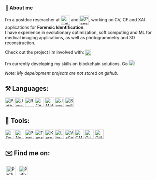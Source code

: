 ### 👋 About me 

I’m a postdoc reseracher at 
[<img align="center" alt="University of Granada" height="30px" src="https://secretariageneral.ugr.es/pages/ivc/descarga/_img/horizontal/ugrmarca02color_2/!/download"/>](https://sci2s.ugr.es/soccer)
 and [<img align="center" alt="Panacea Cooperative Research" height="30px" src="https://panacea-coop.com/templates/panacea_home/images/logo-panacea-cooperative-research.svg"/>](https://panacea-coop.com/index.php/en/), working on CV, CF and XAI applications for <b>Forensic Identification</b>.  
I have experience in evolutionary optimization, soft computing and ML for medical imaging applications, as well as photogrammetry and 3D reconstruction.

Check out the project i'm involved with: [<img align="center" alt="Skeleton-ID" height="20px" src="https://skeleton-id.com/wp-content/uploads/2021/07/skeletonid-logos_skeleton-blue-1-1.svg"/>](https://skeleton-id.com/)

I’m currently developing my skills on blockchain solutions. Go [<img alt="C" height="18px" src="https://wiki.hyperledger.org/download/attachments/39617294/hyperledgerfoundation-logo.png?version=1&modificationDate=1635182332000&api=v2"/>](https://wiki.hyperledger.org/)!

<i> Note: My depelopment projects are not stored on github. </i>

## :hammer_and_pick: Languages:
[<img align="left" alt="Python" height="30px" src="https://upload.wikimedia.org/wikipedia/commons/c/c3/Python-logo-notext.svg"/>](https://en.wikipedia.org/wiki/Python_(programming_language))
[<img align="left" alt="Javascript" height="30px" src="https://upload.wikimedia.org/wikipedia/commons/3/3b/Javascript_Logo.png"/>](https://en.wikipedia.org/wiki/JavaScript)
[<img align="left" alt="R" height="30px" src="https://upload.wikimedia.org/wikipedia/commons/thumb/1/1b/R_logo.svg/1280px-R_logo.svg.png"/>](https://en.wikipedia.org/wiki/R_(programming_language))
[<img align="left" alt="C++" height="30px" src="https://upload.wikimedia.org/wikipedia/commons/thumb/1/18/ISO_C%2B%2B_Logo.svg/1200px-ISO_C%2B%2B_Logo.svg.png"/>](https://en.wikipedia.org/wiki/C%2B%2B)
[<img align="left" alt="Matlab" height="30px" src="https://upload.wikimedia.org/wikipedia/commons/2/21/Matlab_Logo.png"/>](https://en.wikipedia.org/wiki/MATLAB)
[<img align="left" alt="Java" height="30px" src="https://upload.wikimedia.org/wikipedia/en/thumb/3/30/Java_programming_language_logo.svg/800px-Java_programming_language_logo.svg.png"/>](https://en.wikipedia.org/wiki/Java_(programming_language))
[<img align="left" alt="Shell" height="30px" src="https://upload.wikimedia.org/wikipedia/commons/thumb/4/4b/Bash_Logo_Colored.svg/512px-Bash_Logo_Colored.svg.png"/>](https://en.wikipedia.org/wiki/Bash_(Unix_shell)) 

<br/>
<br/>

## 🧰 Tools:
[<img align="left" alt="Docker" height="30px" src="https://upload.wikimedia.org/wikipedia/commons/5/55/Docker-logo.png"/>](https://en.wikipedia.org/wiki/Docker_(software))
[<img align="left" alt="Node.js" height="30px" src="https://upload.wikimedia.org/wikipedia/commons/d/d9/Node.js_logo.svg"/>](https://en.wikipedia.org/wiki/Node.js) 
[<img align="left" alt="PostgreSQL" height="30px" src="https://upload.wikimedia.org/wikipedia/commons/2/29/Postgresql_elephant.svg"/>](https://en.wikipedia.org/wiki/PostgreSQL) 
[<img align="left" alt="Tensorflow" height="30px" src="https://upload.wikimedia.org/wikipedia/commons/2/2d/Tensorflow_logo.svg"/>](https://en.wikipedia.org/wiki/TensorFlow) 
[<img align="left" alt="Keras" height="30px" src="https://upload.wikimedia.org/wikipedia/commons/a/ae/Keras_logo.svg"/>](https://en.wikipedia.org/wiki/Keras) 
[<img align="left" alt="Linux" height="30px" src="https://upload.wikimedia.org/wikipedia/commons/thumb/3/35/Tux.svg/800px-Tux.svg.png"/>](https://en.wikipedia.org/wiki/Linux) 
[<img align="left" alt="VsCode" height="30px" src="https://upload.wikimedia.org/wikipedia/commons/9/9a/Visual_Studio_Code_1.35_icon.svg"/>](https://en.wikipedia.org/wiki/Visual_Studio_Code)
[<img align="left" alt="CMake" height="30px" src="https://upload.wikimedia.org/wikipedia/commons/thumb/1/13/Cmake.svg/600px-Cmake.svg.png"/>](https://en.wikipedia.org/wiki/CMake)
[<img align="left" alt="Git" height="30px" src="https://upload.wikimedia.org/wikipedia/commons/thumb/e/e0/Git-logo.svg/1280px-Git-logo.svg.png"/>](https://en.wikipedia.org/wiki/Git) 
[<img align="left" alt="Gitlab" height="30px" src="https://upload.wikimedia.org/wikipedia/commons/e/e1/GitLab_logo.svg"/>](https://en.wikipedia.org/wiki/GitLab) 

<br/>
<br/>


## ✉️ Find me on:
<p align="left"> 
 <a href="https://www.linkedin.com/in/ebermejon/" target="_blank" rel="noopener noreferrer"> <img height="30px" src="https://upload.wikimedia.org/wikipedia/commons/c/c9/Linkedin.svg" alt="Python" height="40" style="vertical-align:top; margin:4px"></a>
 <a href="mailto:enric2186@decsai.ugr.es"> <img height="30px" src="https://upload.wikimedia.org/wikipedia/commons/4/4e/Gmail_Icon.png" alt="Python" height="40" style="vertical-align:top; margin:4px"></a>
</p>

<!-- ![Top Langs](https://github-readme-stats.vercel.app/api/top-langs/?username=enric2186&theme=tokyonight) -->
